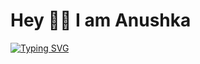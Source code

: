 # Hey 🙋‍♀️ I am Anushka 
[![Typing SVG](https://readme-typing-svg.demolab.com?font=Roboto&weight=500&size=40&pause=1000&color=F7566D&random=false&width=435&lines=+Welcome+to+my+GitHub)](https://git.io/typing-svg)



